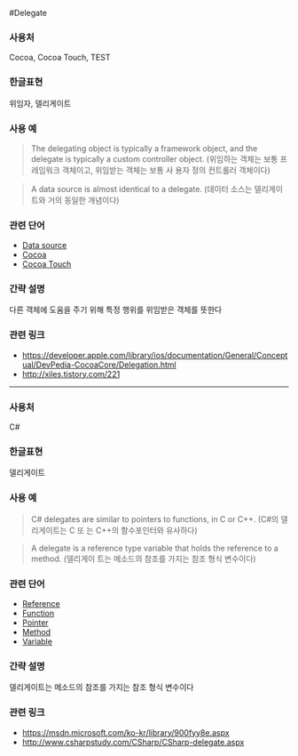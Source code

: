 #Delegate

### 사용처
Cocoa, Cocoa Touch, TEST

### 한글표현
위임자, 델리게이트

### 사용 예
> The delegating object is typically a framework object, and the delegate is typically a custom controller object. (위임하는 객체는 보통 프레임워크 객체이고, 위임받는 객체는 보통 사 용자 정의 컨트롤러 객체이다)

> A data source is almost identical to a delegate. (데이터 소스는 델리게이트와 거의 동일한 개념이다)


### 관련 단어
* [Data source]
* [Cocoa]
* [Cocoa Touch]

[Data source]:#
[Cocoa]:#
[Cocoa Touch]:#

### 간략 설명
다른 객체에 도움을 주기 위해 특정 행위를 위임받은 객체를 뜻한다

### 관련 링크
* https://developer.apple.com/library/ios/documentation/General/Conceptual/DevPedia-CocoaCore/Delegation.html
* http://xiles.tistory.com/221

---

### 사용처
C#

### 한글표현
델리게이트

### 사용 예
> C# delegates are similar to pointers to functions, in C or C++. (C#의 델리게이트는 C 또 는 C++의 함수포인터와 유사하다)

> A delegate is a reference type variable that holds the reference to a method. (델리게이 트는 메소드의 참조를 가지는 참조 형식 변수이다)


### 관련 단어
* [Reference]
* [Function]
* [Pointer]
* [Method]
* [Variable]

[Reference]:#
[Function]:#
[Pointer]:#
[Method]:#
[Variable]:#

### 간략 설명
델리게이트는 메소드의 참조를 가지는 참조 형식 변수이다

### 관련 링크
* https://msdn.microsoft.com/ko-kr/library/900fyy8e.aspx
* http://www.csharpstudy.com/CSharp/CSharp-delegate.aspx
